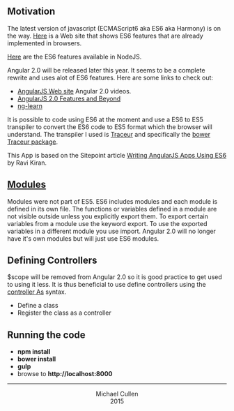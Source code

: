 ## Motivation

The latest version of javascript (ECMAScript6 aka ES6 aka Harmony) is on the way. 
[Here](http://kangax.github.io/compat-table/es6/) is a Web site that shows ES6 features that are already implemented in browsers. 

[Here](https://github.com/joyent/node/wiki/ES6-%28a.k.a.-Harmony%29-Features-Implemented-in-V8-and-Available-in-Node) are the ES6 features available in NodeJS.

Angular 2.0 will be released later this year. It seems to be a complete rewrite and uses alot of ES6 features.
Here are some links to check out:
- [AngularJS Web site](https://angularjs.org/) Angular 2.0 videos. 
- [AngularJS 2.0 Features and Beyond](https://www.youtube.com/watch?v=cwXZ0YFvpzs)
- [ng-learn](http://ng-learn.org/2014/03/AngularJS-2-Status-Preview/) 


It is possible to code using ES6 at the moment and use a ES6 to ES5 transpiler to convert the ES6 code to ES5 format which the browser will understand. The transpiler I used is [Traceur](https://github.com/google/traceur-compiler/) and specifically the [bower Traceur package](https://github.com/jmcriffey/bower-traceur).


This App is based on the Sitepoint article [Writing AngularJS Apps Using ES6](http://www.sitepoint.com/writing-angularjs-apps-using-es6) by Ravi Kiran.



## [Modules](http://www.sitepoint.com/understanding-es6-modules/?__kzp=0&__kzt=1424373942251) 

Modules were not part of ES5. ES6 includes modules and each module is defined in its own file. The functions or variables defined in a module are not visible outside unless you explicitly export them. To export certain variables from a module use the keyword export. To use the exported variables in a different module you use import. Angular 2.0 will no longer have it's own modules but will just use ES6 modules.



## Defining Controllers

$scope will be removed from Angular 2.0 so it is good practice to get used to using it less.
It is thus beneficial to use define controllers using the [controller As](https://docs.angularjs.org/api/ng/directive/ngController) syntax.

- Define a class
- Register the class as a controller 



## Running the code

 -  __npm install__
 -  __bower install__
 -  __gulp__ 
 -  browse to __http://localhost:8000__


<hr>

<div align="center">
Michael Cullen <br/>
2015
</div>